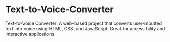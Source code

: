 # Text-to-Voice-Converter
Text-to-Voice Converter: A web-based project that converts user-inputted text into voice using HTML, CSS, and JavaScript. Great for accessibility and interactive applications.
